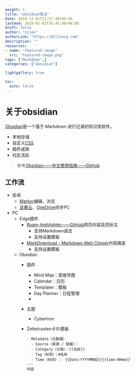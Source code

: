 ```yaml
---
weight: 1
title: "obsidian笔记"
date: 2019-12-01T21:57:40+08:00
lastmod: 2020-01-01T16:45:40+08:00
draft: false
author: "ccjee"
authorLink: "https://dillonzq.com"
description: ""
resources:
- name: "featured-image"
  src: "featured-image.png"
tags: ["Markdown",]
categories: ["obsidian"]

lightgallery: true

toc:
  auto: false
---
```

<!--more-->
# 关于obsidian

[Obsidian](https://obsidian.md/)是一个基于 Markdown 进行记录的知识库软件。

- 本地存储
- 自定义[CSS](https://forum.obsidian.md/t/getting-comfortable-with-obsidian-css/133)
- 插件成熟
- 社区活跃
> 参考[Obsidian——中文使用指南——GitHub](https://github.com/obsidianmd/obsidian-docs/tree/master/zh/使用指南)
## 工作流
- 安卓
  - [Markor](https://gsantner.net/project/markor.html)编辑、浏览
  - [坚果云](https://www.jianguoyun.com/)、[OneDrive](https://onedrive.live.com/about/zh-cn/)同步PC
- PC
  - Edge插件
    - [Roam-highlighter——GitHub](https://github.com/GitMurf/roam-highlighter)网页内容高亮标注
      - 支持Markdown语法
      - 支持设置模板
    - [MarkDownload - Markdown Web Clipper](https://microsoftedge.microsoft.com/addons/detail/markdownload-markdown-w/hajanaajapkhaabfcofdjgjnlgkdkknm)内容摘录
      - 支持设置模板
  - Obsidian
    - 插件
      - Mind Map：思维导图
      - Calendar：日历
      - Templater：模板
      - Day Planner：日程管理
      - 
    - 主题
      
      - Cybertron
    - Zettelcasten卡片模板
      ```
      - Metadata（元数据）
      	- Source（来源 / 链接）：
      	- Category（分类）：[[名称]]
      	- Tag（标签）：#名称
      	- Time（时间）:  {{Date:YYYYMMDD}}{{time:HHmm}}
      ---
      内容
      ```